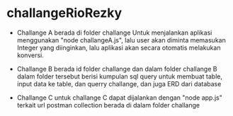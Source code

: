 # challangeRioRezky

- Challange A berada di folder challange
  Untuk menjalankan aplikasi menggunakan "node challangeA.js", lalu user akan diminta memasukan Integer yang diinginkan, lalu aplikasi akan secara otomatis melakukan konversi.
  
- Challange B berada id folder challange dan dalam folder challange B
  dalam folder tersebut berisi kumpulan sql query untuk membuat table, input data ke table, dan querry challange, dan juga ERD dari database
  
- Challange C
  untuk challange C dapat dijalankan dengan "node app.js"
  terkait url postman collection berada di dalam folder challange
